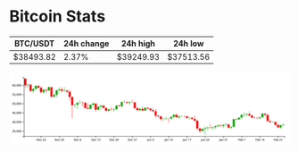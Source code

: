 # Bitcoin Stats

BTC/USDT|24h change|24h high|24h low|
|---|---|---|---|
|$38493.82|2.37%|$39249.93|$37513.56|

<img src="./chart.svg">
